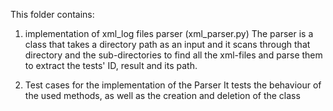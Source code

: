This folder contains:
1. implementation of xml_log files parser (xml_parser.py)
  The parser is a class that takes a directory path as an input and it scans through
   that directory and the sub-directories to find all the xml-files and parse them to
   extract the tests' ID, result and its path.

1. Test cases for the implementation of the Parser
It tests the behaviour of the used methods, as well as the creation and deletion
of the class
